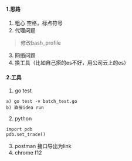 #### 1.思路
1. 粗心
  空格，标点符号
2. 代理问题
  > 修改bash_profile
3. 网络问题
4. 换工具（比如自己搭的es不好，用公司云上的es）


#### 2.工具
1. go test
  ````
  a) go test -v batch_test.go
  b) 直接idea run
  ````
2. python 
  ```
  import pdb
  pdb.set_trace()
  ```
3. postman
  接口导出为link
4. chrome f12
